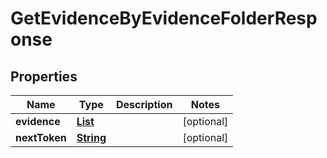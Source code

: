 

# GetEvidenceByEvidenceFolderResponse


## Properties

| Name | Type | Description | Notes |
|------------ | ------------- | ------------- | -------------|
|**evidence** | [**List**](List.md) |  |  [optional] |
|**nextToken** | [**String**](String.md) |  |  [optional] |



